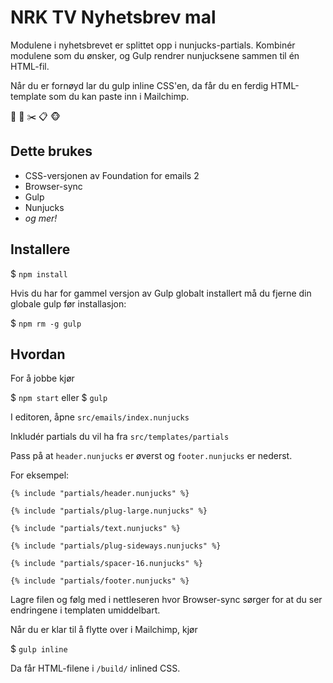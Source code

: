 
# NRK TV Nyhetsbrev mal  

Modulene i nyhetsbrevet er splittet opp i nunjucks-partials. Kombinér modulene som du ønsker, og Gulp rendrer nunjucksene sammen til én HTML-fil. 

Når du er fornøyd lar du gulp inline CSS'en, da får du en ferdig HTML-template som du kan paste inn i Mailchimp.

📰 📧 ✂️ 📋 🐵

## Dette brukes 
* CSS-versjonen av Foundation for emails 2   
* Browser-sync
* Gulp
* Nunjucks
* _og mer!_

## Installere
$ `npm install` 

Hvis du har for gammel versjon av Gulp globalt installert må du fjerne din globale gulp før installasjon: 

$ `npm rm -g gulp`


## Hvordan

For å jobbe kjør

$ `npm start` eller  $ `gulp`

I editoren, åpne `src/emails/index.nunjucks` 

Inkludér partials du vil ha fra `src/templates/partials`

Pass på at `header.nunjucks` er øverst og `footer.nunjucks` er nederst.

For eksempel:


```
{% include "partials/header.nunjucks" %}

{% include "partials/plug-large.nunjucks" %}

{% include "partials/text.nunjucks" %}

{% include "partials/plug-sideways.nunjucks" %}

{% include "partials/spacer-16.nunjucks" %}

{% include "partials/footer.nunjucks" %} 
```

Lagre filen og følg med i nettleseren hvor Browser-sync sørger for at du ser endringene i templaten umiddelbart.

Når du er klar til å flytte over i Mailchimp, kjør  

$ `gulp inline`

Da får HTML-filene i `/build/` inlined CSS.